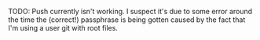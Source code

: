 TODO: Push currently isn't working. I suspect it's due to some error around the time the (correct!) passphrase is being gotten caused by the fact that I'm using a user git with root files.
